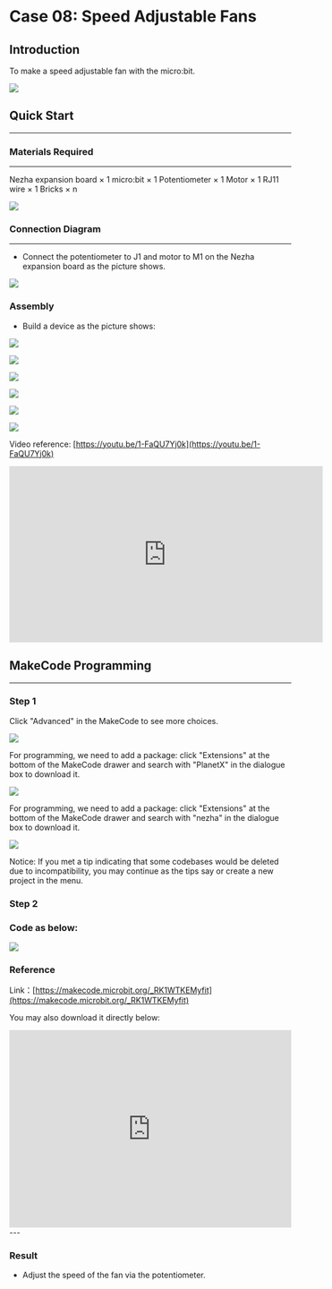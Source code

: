 # Case 08: Speed Adjustable Fans

## Introduction
To make a speed adjustable fan with the micro:bit. 

![](./images/case_08_01.png)

## Quick Start
---

### Materials Required
---
Nezha expansion board × 1
micro:bit × 1
Potentiometer × 1
Motor × 1
RJ11 wire × 1
Bricks × n

![](./images/case_08_02.png)

### Connection Diagram 
---
- Connect the potentiometer to J1 and motor to M1 on the Nezha expansion board as the picture shows.


![](./images/case_08_03.png)

### Assembly

- Build a device as the picture shows:

![](./images/case_08_04.png)

![](./images/case_08_05.png)

![](./images/case_08_06.png)

![](./images/case_08_07.png)

![](./images/case_08_08.png)

![](./images/case_08_09.png)




Video reference: [https://youtu.be/1-FaQU7Yj0k](https://youtu.be/1-FaQU7Yj0k)


<iframe width="560" height="315" src="https://www.youtube.com/embed/1-FaQU7Yj0k" frameborder="0" allow="accelerometer; autoplay; clipboard-write; encrypted-media; gyroscope; picture-in-picture" allowfullscreen></iframe>




## MakeCode Programming

---


### Step 1

Click "Advanced" in the MakeCode to see more choices.

![](./images/case_01_10.png)

For programming, we need to add a package: click "Extensions" at the bottom of the MakeCode drawer and search with "PlanetX" in the dialogue box to download it. 

![](./images/case_01_11.png)

For programming, we need to add a package: click "Extensions" at the bottom of the MakeCode drawer and search with "nezha" in the dialogue box to download it. 

![](./images/case_03_09.png)

Notice: If you met a tip indicating that some codebases would be deleted due to incompatibility, you may continue as the tips say or create a new project in the menu. 

### Step 2

### Code as below:

![](./images/case_08_10.png)


### Reference
Link：[https://makecode.microbit.org/_RK1WTKEMyfit](https://makecode.microbit.org/_RK1WTKEMyfit)

You may also download it directly below:

<div style="position:relative;height:0;padding-bottom:70%;overflow:hidden;"><iframe style="position:absolute;top:0;left:0;width:100%;height:100%;" src="https://makecode.microbit.org/#pub:_RK1WTKEMyfit" frameborder="0" sandbox="allow-popups allow-forms allow-scripts allow-same-origin"></iframe></div>  
---

### Result
- Adjust the speed of the fan via the potentiometer. 

